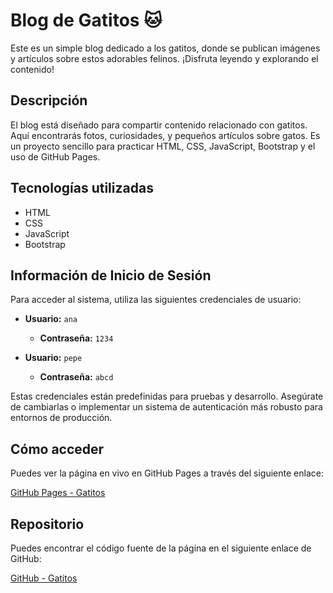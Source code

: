 # Blog de Gatitos 🐱

Este es un simple blog dedicado a los gatitos, donde se publican imágenes y artículos sobre estos adorables felinos. ¡Disfruta leyendo y explorando el contenido!

## Descripción

El blog está diseñado para compartir contenido relacionado con gatitos. Aquí encontrarás fotos, curiosidades, y pequeños artículos sobre gatos. Es un proyecto sencillo para practicar HTML, CSS, JavaScript, Bootstrap y el uso de GitHub Pages.

## Tecnologías utilizadas

- HTML
- CSS
- JavaScript
- Bootstrap

## Información de Inicio de Sesión

Para acceder al sistema, utiliza las siguientes credenciales de usuario:

- **Usuario:** `ana`
  - **Contraseña:** `1234`

- **Usuario:** `pepe`
  - **Contraseña:** `abcd`

Estas credenciales están predefinidas para pruebas y desarrollo. Asegúrate de cambiarlas o implementar un sistema de autenticación más robusto para entornos de producción.

## Cómo acceder

Puedes ver la página en vivo en GitHub Pages a través del siguiente enlace:

[GitHub Pages - Gatitos](https://cristopherjoo.github.io/prueba-pagina-basica/)

## Repositorio

Puedes encontrar el código fuente de la página en el siguiente enlace de GitHub:

[GitHub - Gatitos](https://github.com/Cristopherjoo/prueba-pagina-basica.git)
